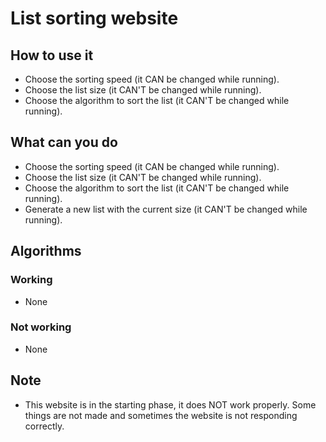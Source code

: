 # List sorting website

## How to use it
* Choose the sorting speed (it CAN be changed while running).
* Choose the list size (it CAN'T be changed while running).
* Choose the algorithm to sort the list (it CAN'T be changed while running).

## What can you do
* Choose the sorting speed (it CAN be changed while running).
* Choose the list size (it CAN'T be changed while running).
* Choose the algorithm to sort the list (it CAN'T be changed while running).
* Generate a new list with the current size (it CAN'T be changed while running).

## Algorithms
### Working
* None

### Not working
* None

## Note
* This website is in the starting phase, it does NOT work properly. Some things are not made and sometimes the website is not responding correctly.
